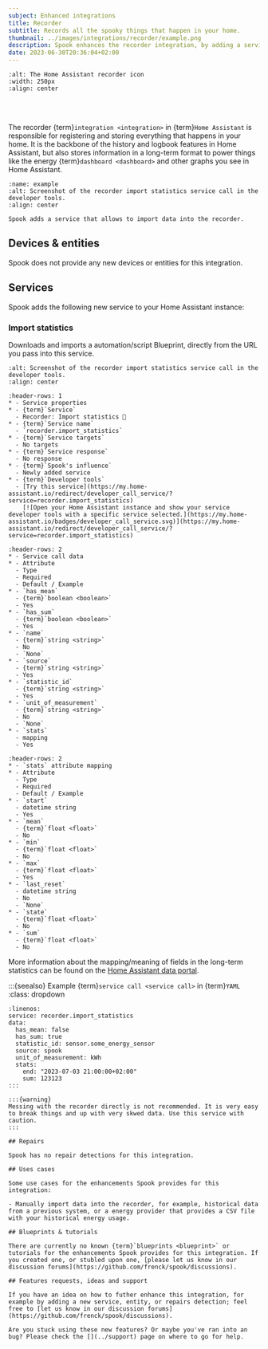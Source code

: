 ```yaml
---
subject: Enhanced integrations
title: Recorder
subtitle: Records all the spooky things that happen in your home.
thumbnail: ../images/integrations/recorder/example.png
description: Spook enhances the recorder integration, by adding a service that allows to import data into the recorder.
date: 2023-06-30T20:36:04+02:00
---
```


```{image} https://brands.home-assistant.io/recorder/logo.png
:alt: The Home Assistant recorder icon
:width: 250px
:align: center
```

<br><br>

The recorder {term}`integration <integration>` in {term}`Home Assistant` is responsible for registering and storing everything that happens in your home. It is the backbone of the history and logbook features in Home Assistant, but also stores information in a long-term format to power things like the energy {term}`dashboard <dashboard>` and other graphs you see in Home Assistant.

```{figure} ../images/integrations/recorder/example.png
:name: example
:alt: Screenshot of the recorder import statistics service call in the developer tools.
:align: center

Spook adds a service that allows to import data into the recorder.
```

## Devices & entities

Spook does not provide any new devices or entities for this integration.

## Services

Spook adds the following new service to your Home Assistant instance:

### Import statistics

Downloads and imports a automation/script Blueprint, directly from the URL you pass into this service.

```{figure} ../images/integrations/recorder/import.png
:alt: Screenshot of the recorder import statistics service call in the developer tools.
:align: center
```

```{list-table}
:header-rows: 1
* - Service properties
* - {term}`Service`
  - Recorder: Import statistics 👻
* - {term}`Service name`
  - `recorder.import_statistics`
* - {term}`Service targets`
  - No targets
* - {term}`Service response`
  - No response
* - {term}`Spook's influence`
  - Newly added service
* - {term}`Developer tools`
  - [Try this service](https://my.home-assistant.io/redirect/developer_call_service/?service=recorder.import_statistics)
    [![Open your Home Assistant instance and show your service developer tools with a specific service selected.](https://my.home-assistant.io/badges/developer_call_service.svg)](https://my.home-assistant.io/redirect/developer_call_service/?service=recorder.import_statistics)
```

```{list-table}
:header-rows: 2
* - Service call data
* - Attribute
  - Type
  - Required
  - Default / Example
* - `has_mean`
  - {term}`boolean <boolean>`
  - Yes
* - `has_sum`
  - {term}`boolean <boolean>`
  - Yes
* - `name`
  - {term}`string <string>`
  - No
  - `None`
* - `source`
  - {term}`string <string>`
  - Yes
* - `statistic_id`
  - {term}`string <string>`
  - Yes
* - `unit_of_measurement`
  - {term}`string <string>`
  - No
  - `None`
* - `stats`
  - mapping
  - Yes
```

```{list-table}
:header-rows: 2
* - `stats` attribute mapping
* - Attribute
  - Type
  - Required
  - Default / Example
* - `start`
  - datetime string
  - Yes
* - `mean`
  - {term}`float <float>`
  - No
* - `min`
  - {term}`float <float>`
  - No
* - `max`
  - {term}`float <float>`
  - Yes
* - `last_reset`
  - datetime string
  - No
  - `None`
* - `state`
  - {term}`float <float>`
  - No
* - `sum`
  - {term}`float <float>`
  - No
```

More information about the mapping/meaning of fields in the long-term statistics can be found on the [Home Assistant data portal](https://data.home-assistant.io/docs/statistics).

:::{seealso} Example {term}`service call <service call>` in {term}`YAML`
:class: dropdown

```{code-block} yaml
:linenos:
service: recorder.import_statistics
data:
  has_mean: false
  has_sum: true
  statistic_id: sensor.some_energy_sensor
  source: spook
  unit_of_measurement: kWh
  stats:
    end: "2023-07-03 21:00:00+02:00"
    sum: 123123
:::

:::{warning}
Messing with the recorder directly is not recommended. It is very easy to break things and up with very skwed data. Use this service with caution.
:::

## Repairs

Spook has no repair detections for this integration.

## Uses cases

Some use cases for the enhancements Spook provides for this integration:

- Manually import data into the recorder, for example, historical data from a previous system, or a energy provider that provides a CSV file with your historical energy usage.

## Blueprints & tutorials

There are currently no known {term}`blueprints <blueprint>` or tutorials for the enhancements Spook provides for this integration. If you created one, or stubled upon one, [please let us know in our discussion forums](https://github.com/frenck/spook/discussions).

## Features requests, ideas and support

If you have an idea on how to futher enhance this integration, for example by adding a new service, entity, or repairs detection; feel free to [let us know in our discussion forums](https://github.com/frenck/spook/discussions).

Are you stuck using these new features? Or maybe you've ran into an bug? Please check the [](../support) page on where to go for help.
```
